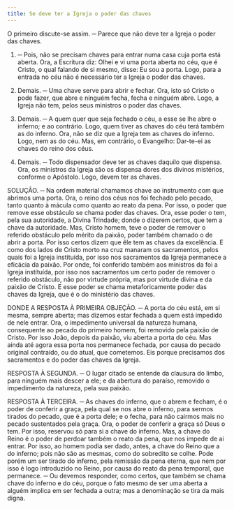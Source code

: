 ```yaml
---
title: Se deve ter a Igreja o poder das chaves
---
```


O primeiro discute-se assim. ─ Parece que não deve ter a Igreja o poder das chaves.  

1. ─ Pois, não se precisam chaves para entrar numa casa cuja porta está aberta. Ora, a Escritura diz: Olhei e vi uma porta aberta no céu, que é Cristo, o qual falando de si mesmo, disse: Eu sou a porta. Logo, para a entrada no céu não é necessário ter a Igreja o poder das chaves.  

2. Demais. ─ Uma chave serve para abrir e fechar. Ora, isto só Cristo o pode fazer, que abre e ninguém fecha, fecha e ninguém abre. Logo, a Igreja não tem, pelos seus ministros o poder das chaves.  

3. Demais. ─ A quem quer que seja fechado o céu, a esse se lhe abre o inferno; e ao contrário. Logo, quem tiver as chaves do céu terá também as do inferno. Ora, não se diz que a Igreja tem as chaves do inferno. Logo, nem as do céu.  Mas, em contrário, o Evangelho: Dar-te-ei as chaves do reino dos céus.  

2. Demais. ─ Todo dispensador deve ter as chaves daquilo que dispensa. Ora, os ministros da Igreja são os dispensa dores dos divinos mistérios, conforme o Apóstolo. Logo, devem ter as chaves.  

SOLUÇÃO. ─ Na ordem material chamamos chave ao instrumento com que abrimos uma porta. Ora, o reino dos céus nos foi fechado pelo pecado, tanto quanto à mácula como quanto ao reato da pena. Por isso, o poder que remove esse obstáculo se chama poder das chaves. Ora, esse poder o tem, pela sua autoridade, a Divina Trindade; donde o dizerem certos, que tem a chave da autoridade. Mas, Cristo homem, teve o poder de remover o referido obstáculo pelo mérito da paixão, poder também chamado o de abrir a porta. Por isso certos dizem que êle tem as chaves da excelência. E como dos lados de Cristo morto na cruz manaram os sacramentos, pelos quais foi a Igreja instituída, por isso nos sacramentos da Igreja permanece a eficácia da paixão. Por onde, foi conferido também aos ministros da foi a Igreja instituída, por isso nos sacramentos um certo poder de remover o referido obstáculo, não por virtude própria, mas por virtude divina e da paixão de Cristo. E esse poder se chama metaforicamente poder das chaves da Igreja, que é o do ministério das chaves.  

DONDE A RESPOSTA À PRIMEIRA OBJEÇÃO. ─ A porta do céu está, em si mesma, sempre aberta; mas dizemos estar fechada a quem está impedido de nele entrar. Ora, o impedimento universal da natureza humana, consequente ao pecado do primeiro homem, foi removido pela paixão de Cristo. Por isso João, depois da paixão, viu aberta a porta do céu. Mas ainda até agora essa porta nos permanece fechada, por causa do pecado original contraído, ou do atual, que cometemos. Eis porque precisamos dos sacramentos e do poder das chaves da Igreja. 

RESPOSTA À SEGUNDA. ─ O lugar citado se entende da clausura do limbo, para ninguém mais descer a ele; e da abertura do paraíso, removido o impedimento da natureza, pela sua paixão.  

RESPOSTA À TERCEIRA. ─ As chaves do inferno, que o abrem e fecham, é o poder de conferir a graça, pela qual se nos abre o inferno, para sermos tirados do pecado, que é a porta dele; e o fecha, para não cairmos mais no pecado sustentados pela graça. Ora, o poder de conferir a graça só Deus o tem. Por isso, reservou só para si a chave do inferno. Mas, a chave do Reino é o poder de perdoar também o reato da pena, que nos impede de ai entrar. Por isso, ao homem podia ser dado, antes, a chave do Reino que a do inferno; pois não são as mesmas, como do sobredito se colhe. Pode porém um ser tirado do inferno, pela remissão da pena eterna, que nem por isso é logo introduzido no Reino, por causa do reato da pena temporal, que permanece. ─ Ou devemos responder, como certos, que também se chama chave do inferno e do céu, porque o fato mesmo de ser uma aberta a alguém implica em ser fechada a outra; mas a denominação se tira da mais digna.